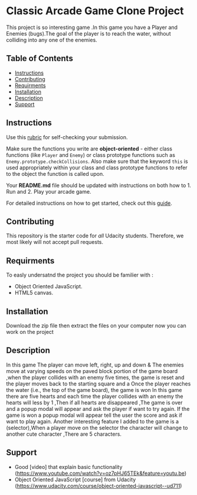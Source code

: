 # Classic Arcade Game Clone Project

This project is so interesting game .In this game you have a Player and Enemies (bugs).The goal of the player is to
reach the water, without colliding into any one of the enemies.

## Table of Contents

- [Instructions](#instructions)
- [Contributing](#contributing)
- [Requirments](#requirments)
- [Installation](#installation)
- [Description](#description)
- [Support](#support)

## Instructions

Use this [rubric](https://review.udacity.com/#!/rubrics/15/view) for self-checking your submission.

Make sure the functions you write are **object-oriented** - either class functions (like `Player` and `Enemy`) or class prototype functions such as `Enemy.prototype.checkCollisions`. Also make sure that the keyword `this` is used appropriately within your class and class prototype functions to refer to the object the function is called upon.

Your **README.md** file should be updated with instructions on both how to 1. Run and 2. Play your arcade game.

For detailed instructions on how to get started, check out this [guide](https://docs.google.com/document/d/1v01aScPjSWCCWQLIpFqvg3-vXLH2e8_SZQKC8jNO0Dc/pub?embedded=true).

## Contributing

This repository is the starter code for _all_ Udacity students. Therefore, we most likely will not accept pull requests.

## Requirments

To easly undersatnd the project you should be familier with :
- Object Oriented JavaScript.
- HTML5 canvas.

## Installation

Download the zip file then extract the files on your computer now you can work on the project

## Description

In this game The player can move left, right, up and down & The enemies move at varying speeds on the paved block portion of the game board ,when the player collides with an enemy five times, the game is reset and the player moves back to the starting square and a Once the player reaches the water (i.e., the top of the game board), the game is won In this game there are five hearts and each time the player collides with an enemy the hearts will less by 1 ,Then if all hearts are disappeared ,The game is over and a popup modal will appear and ask the player if want to try again. If the game is won a popup modal will appear tell the user the score and ask if want to play again.
Another interesting feature I added to the game is a (selector),When a player move on the selector the character will change to another cute character ,There are 5 characters.  

## Support

- Good [video] that explain basic functionality (https://www.youtube.com/watch?v=oz7pHJ65TEk&feature=youtu.be)
- Object Oriented JavaScript [course] from Udacity (https://www.udacity.com/course/object-oriented-javascript--ud711)